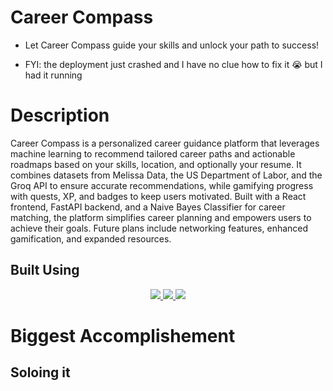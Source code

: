 # Career Compass
- Let Career Compass guide your skills and unlock your path to success!

- FYI: the deployment just crashed and I have no clue how to fix it 😭 but I had it running

# Description
Career Compass is a personalized career guidance platform that leverages machine learning to recommend tailored career paths and actionable roadmaps based on your skills, location, and optionally your resume. It combines datasets from Melissa Data, the US Department of Labor, and the Groq API to ensure accurate recommendations, while gamifying progress with quests, XP, and badges to keep users motivated. Built with a React frontend, FastAPI backend, and a Naive Bayes Classifier for career matching, the platform simplifies career planning and empowers users to achieve their goals. Future plans include networking features, enhanced gamification, and expanded resources.

## Built Using
<p align="center">
  <a href="https://skillicons.dev">
    <img src="https://skillicons.dev/icons?i=javascript,react,python,sqlite,fastapi" />
    <img src="https://skillicons.dev/icons?i=sqlite">
    <img src="https://skillicons.dev/icons?i=vite">
  </a>
</p>

# Biggest Accomplishement
## **Soloing it**
